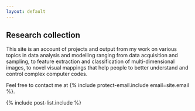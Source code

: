 ```yaml
---
layout: default
---
```


## [](#header-1) Research collection

This site is an account of projects and output from my work on various topics in data analysis and modelling
ranging from data acquisition and sampling,
to feature extraction and classification of multi-dimensional images,
to novel visual mappings that help people to better understand and control complex computer codes.

Feel free to contact me at {% include protect-email.include email=site.email %}.

{% include post-list.include %}
